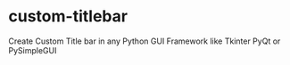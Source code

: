 # custom-titlebar
Create Custom Title bar in any Python GUI Framework like Tkinter PyQt or PySimpleGUI
